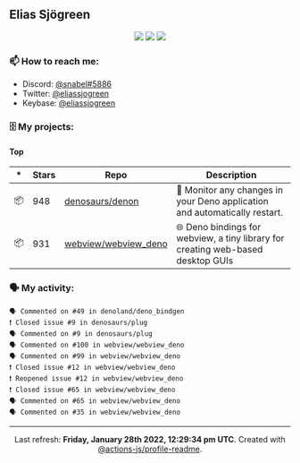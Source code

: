 ## Elias Sjögreen

<p align="center">
  <img src="https://img.shields.io/badge/🎂-dec. 2003-success" />
  <img src="https://img.shields.io/badge/🌎-Stockholm-informational" />
  <img src="https://img.shields.io/badge/👦-He/Him-informational" />
</p>

### 📫 How to reach me:

- Discord: [@snabel#5886](https://discord.com/users/267978757799673866)
- Twitter: [@eliassjogreen](https://twitter.com/eliassjogreen)
- Keybase: [@eliassjogreen](https://keybase.io/eliassjogreen)

### 🗄 My projects:

#### Top
|*|Stars|Repo|Description|
|---|---|---|---|
| 📦 | 948 | [denosaurs/denon](https://github.com/denosaurs/denon) | 👀 Monitor any changes in your Deno application and automatically restart. |
| 📦 | 931 | [webview/webview_deno](https://github.com/webview/webview_deno) | 🌐 Deno bindings for webview, a tiny library for creating web-based desktop GUIs |

### 🗣 My activity:

```
🗣 Commented on #49 in denoland/deno_bindgen
❗️ Closed issue #9 in denosaurs/plug
🗣 Commented on #9 in denosaurs/plug
🗣 Commented on #100 in webview/webview_deno
🗣 Commented on #99 in webview/webview_deno
❗️ Closed issue #12 in webview/webview_deno
❗️ Reopened issue #12 in webview/webview_deno
❗️ Closed issue #65 in webview/webview_deno
🗣 Commented on #65 in webview/webview_deno
🗣 Commented on #35 in webview/webview_deno
```

------------
<p align="center">Last refresh: <b>Friday, January 28th 2022, 12:29:34 pm UTC</b>. Created with <a href=https://github.com/marketplace/actions/profile-readme>@actions-js/profile-readme</a>.</p>
